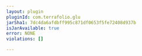 ```yaml
---
layout: plugin
pluginId: com.terrafolio.glu
jarSha1: 7dc4da6afdbff995c871df0653f5fe72408d937b
isJarAvailable: true
error: NONE
violations: []

---
```


